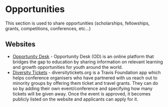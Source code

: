 # Opportunities

This section is used to share opportunities \(scholarships, fellowships, grants, competitions, conferences, etc...\)

## Websites

* [Opportunity Desk](http://www.opportunitydesk.org/) - Opportunity Desk \(OD\) is an online platform that bridges the gap to education by sharing information on relevant learning and growth opportunities for youth around the world.
* [Diversity Tickets](https://diversitytickets.org/) - diversitytickets.org is a Travis Foundation app which helps conference organisers who have partnered with us reach out to minority groups by offering them ticket and travel grants. They can do so by adding their own event/conference and specifying how many tickets will be given away. Once the event is approved, it becomes publicly listed on the website and applicants can apply for it.

